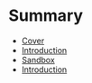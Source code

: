 # Summary

* [Cover](README.md)
* [Introduction](documentation/Introduction.md)
* [Sandbox](documentation/Sandbox.md)
* [Introduction](Documentation/Introduction/Introduction.md)

